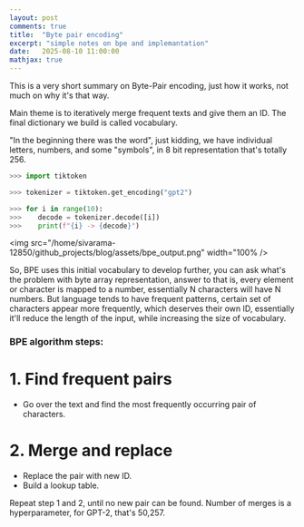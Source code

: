 ```yaml
---
layout: post
comments: true
title:  "Byte pair encoding"
excerpt: "simple notes on bpe and implemantation"
date:   2025-08-10 11:00:00
mathjax: true
---
```

<style>
.post-header h1 {
    font-size: 35px;
}
.post pre,
.post code {
    background-color: #fcfcfc;
    font-size: 13px; /* make code smaller for this post... */
}
</style>

This is a very short summary on Byte-Pair encoding, just how it works, not much on why it's that way. 

Main theme is to iteratively merge frequent texts and give them an ID. The final dictionary we build is called vocabulary. 

"In the beginning there was the word", just kidding, we have individual letters, numbers, and some "symbols", in 8 bit representation that's totally 256. 

```python
>>> import tiktoken

>>> tokenizer = tiktoken.get_encoding("gpt2")

>>> for i in range(10):
>>>    decode = tokenizer.decode([i])
>>>    print(f"{i} -> {decode}")
```

<img src="/home/sivarama-12850/github_projects/blog/assets/bpe_output.png" width="100% />

So, BPE uses this initial vocabulary to develop further, you can ask what's the problem with byte array representation, answer to that is, every element or character is mapped to a number, essentially N characters will have N numbers. But language tends to have frequent patterns, certain set of characters appear more frequently, which deserves their own ID, essentially it'll reduce the length of the input, while increasing the size of vocabulary.

### BPE algorithm steps:

# 1. Find frequent pairs
    
- Go over the text and find the most frequently occurring pair of characters.

# 2. Merge and replace

- Replace the pair with new ID. 
- Build a lookup table.

Repeat step 1 and 2, until no new pair can be found. Number of merges is a hyperparameter, for GPT-2, that's 50,257.

